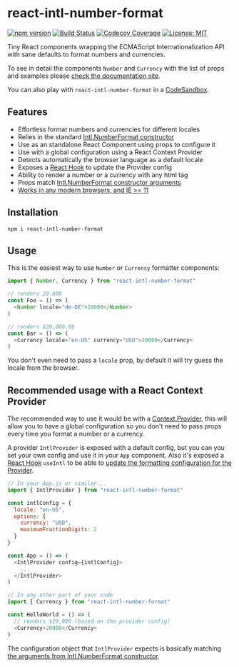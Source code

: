 # react-intl-number-format

[![npm version](https://img.shields.io/npm/v/react-intl-number-format.svg)](https://www.npmjs.com/package/react-intl-number-format)
[![Build Status](https://travis-ci.com/marciobarrios/react-intl-number-format.svg?branch=master)](https://travis-ci.com/marciobarrios/react-intl-number-format)
[![Codecov Coverage](https://img.shields.io/codecov/c/github/marciobarrios/react-intl-number-format/master.svg?style=flat-square)](https://codecov.io/gh/marciobarrios/react-intl-number-format/)
[![License: MIT](https://img.shields.io/badge/License-MIT-green.svg)](https://opensource.org/licenses/MIT)

Tiny React components wrapping the ECMAScript Internationalization API with sane defaults to format numbers and currencies.

To see in detail the components `Number` and `Currency` with the list of props and examples please [check the documentation site](https://react-intl-number-format.netlify.com/).

You can also play with `react-intl-number-format` in a [CodeSandbox](https://codesandbox.io/s/reactintlnumberformat-3o5yg).

## Features

- Effortless format numbers and currencies for different locales
- Relies in the standard [Intl.NumberFormat constructor](https://developer.mozilla.org/en-US/docs/Web/JavaScript/Reference/Global_Objects/NumberFormat)
- Use as an standalone React Component using props to configure it
- Use with a global configuration using a React Context Provider
- Detects automatically the browser language as a default locale
- Exposes a [React Hook](https://reactjs.org/docs/hooks-overview.html) to update the Provider config
- Ability to render a number or a currency with any html tag
- Props match [Intl.NumberFormat constructor arguments](https://developer.mozilla.org/en-US/docs/Web/JavaScript/Reference/Global_Objects/NumberFormat#Parameters)
- [Works in any modern browsers, and IE >= 11](https://caniuse.com/#feat=internationalization)

## Installation

```shell
npm i react-intl-number-format
```

## Usage

This is the easiest way to use `Number` or `Currency` formatter components:

```js
import { Number, Currency } from "react-intl-number-format"

// renders 20.000
const Foo = () => (
  <Number locale="de-DE">20000</Number>
)

// renders $20,000.00
const Bar = () => (
  <Currency locale="en-US" currency="USD">20000</Currency>
)
```

You don't even need to pass a `locale` prop, by default it will try guess the locale from the browser.

## Recommended usage with a React Context Provider

The recommended way to use it would be with a [Context.Provider](https://reactjs.org/docs/context.html#contextprovider), this will allow you to have a global configuration so you don't need to pass props every time you format a number or a currency.

A provider `IntlProvider` is exposed with a default config, but you can you set your own config and use it in your `App` component. Also it's exposed a [React Hook](https://reactjs.org/docs/hooks-overview.html) `useIntl` to be able to [update the formatting configuration for the Provider](https://react-intl-number-format.netlify.com/recipes#change-the-context-provider-configuration-programatically).

```js
// In your App.js or similar...
import { IntlProvider } from "react-intl-number-format"

const intlConfig = {
  locale: "en-US",
  options: {
    currency: "USD",
    maximumFractionDigits: 2
  }
}

const App = () => (
  <IntlProvider config={intlConfig}>
    ...
  </IntlProvider>
)

// In any other part of your code
import { Currency } from "react-intl-number-format"

const HelloWorld = () => (
  // renders $20,000 (based on the provider config)
  <Currency>20000</Currency>
)
```

The configuration object that `IntlProvider` expects is basically matching [the arguments from Intl.NumberFormat constructor](https://developer.mozilla.org/en-US/docs/Web/JavaScript/Reference/Global_Objects/NumberFormat#Parameters).



